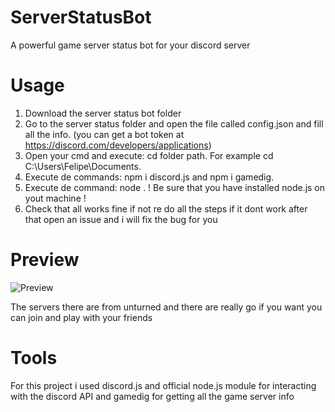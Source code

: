 # ServerStatusBot
A powerful game server status bot for your discord server

# Usage
1. Download the server status bot folder
2. Go to the server status folder and open the file called config.json and fill all the info.
(you can get a bot token at https://discord.com/developers/applications)
3. Open your cmd and execute: cd folder path. For example cd C:\Users\Felipe\Documents.
4. Execute de commands: npm i discord.js and npm i gamedig.
5. Execute de command: node . ! Be sure that you have installed node.js on yout machine !
6. Check that all works fine if not re do all the steps if it dont work after that open an issue and i will fix the bug for you

# Preview
![Preview](https://i.imgur.com/sYsF2Z3.png)

The servers there are from unturned and there are really go if you want you can join and play with your friends

# Tools
For this project i used discord.js and official node.js module for interacting with the discord API and gamedig for getting all the game server info
